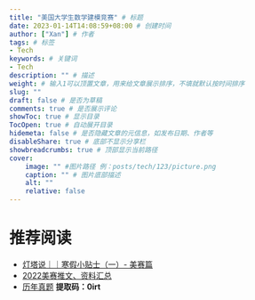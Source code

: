 ```yaml
---
title: "美国大学生数学建模竞赛" # 标题
date: 2023-01-14T14:08:59+08:00 # 创建时间
author: ["Xan"] # 作者
tags: # 标签
- Tech 
keywords: # 关键词
- Tech 
description: "" # 描述
weight: # 输入1可以顶置文章，用来给文章展示排序，不填就默认按时间排序
slug: ""
draft: false # 是否为草稿
comments: true # 是否展示评论
showToc: true # 显示目录
TocOpen: true # 自动展开目录
hidemeta: false # 是否隐藏文章的元信息，如发布日期、作者等
disableShare: true # 底部不显示分享栏
showbreadcrumbs: true # 顶部显示当前路径
cover:
    image: "" #图片路径 例：posts/tech/123/picture.png
    caption: "" # 图片底部描述
    alt: ""
    relative: false
---
```


# 推荐阅读
- [灯塔说｜｜寒假小贴士（一）- 美赛篇](https://mp.weixin.qq.com/s/oClqRNKRO_A_h6OIPu2kfw)
- [2022美赛推文、资料汇总](https://mp.weixin.qq.com/s/ww8FLhf45a0FiyXhu_ApPg)
- [历年真题](https://pan.baidu.com/s/15cSHyCoRul4UrLkkp4aryw)    **提取码：0irt**